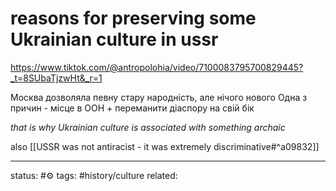 # reasons for preserving some Ukrainian culture in ussr
https://www.tiktok.com/@antropolohia/video/7100083795700829445?_t=8SUbaTjzwHt&_r=1

Москва дозволяла певну стару народність, але нічого нового
Одна з причин - місце в ООН + переманити діаспору на свій бік

*that is why Ukrainian culture is associated with something archaic*

also [[USSR was not antiracist - it was extremely discriminative#^a09832]]


---
status: #⚙️ 
tags: #history/culture 
related: 